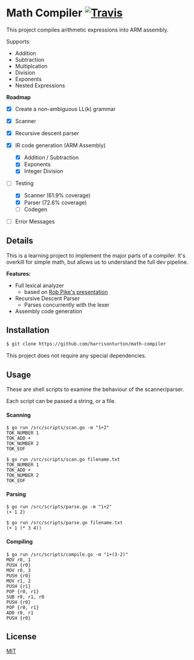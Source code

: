 # Math Compiler [![Travis](https://travis-ci.org/harrisonturton/math-compiler.svg?branch=master)](https://travis-ci.org/harrisonturton/math-compiler)

This project compiles arithmetic expressions into ARM assembly.

Supports:
- Addition
- Subtraction
- Multiplcation
- Division
- Exponents
- Nested Expressions

**Roadmap**

- [X] Create a non-ambiguous LL(k) grammar
- [x] Scanner
- [x] Recursive descent parser
- [x] IR code generation (ARM Assembly)
    - [x] Addition / Subtraction
    - [X] Exponents
    - [X] Integer Division
- [ ] Testing
    - [x] Scanner (61.9% coverage)
    - [x] Parser (72.6% coverage)
    - [ ] Codegen
- [ ] Error Messages




## Details

This is a learning project to implement the major parts of a compiler. It's overkill for simple math, but allows us to understand the full dev pipeline.

**Features:**

* Full lexical analyzer
	* based on [Rob Pike's presentation](https://www.youtube.com/watch?v=HxaD_trXwRE)
* Recursive Descent Parser
	* Parses concurrently with the lexer
* Assembly code generation


## Installation

```bash
$ git clone https://github.com/harrisonturton/math-compiler
```

This project does not require any special dependencies.



## Usage

These are shell scripts to examine the behaviour of the scanner/parser.

Each script can be passed a string, or a file.

#### Scanning

```
$ go run /src/scripts/scan.go -m "1+2"
TOK_NUMBER 1
TOK_ADD +
TOK_NUMBER 2
TOK_EOF
```

```
$ go run /src/scripts/scan.go filename.txt
TOK_NUMBER 1
TOK_ADD +
TOK_NUMBER 2
TOK_EOF
```

#### Parsing

```shell
$ go run /src/scripts/parse.go -m "1+2"
(+ 1 2)
```

```shell
$ go run /src/scripts/parse.go filename.txt
(+ 1 (* 3 4))
```

#### Compiling

```shell
$ go run /src/scripts/compile.go -m "1+(3-2)"
MOV r0, 1
PUSH {r0}
MOV r0, 3
PUSH {r0}
MOV r1, 2
PUSH {r1}
POP {r0, r1}
SUB r0, r1, r0
PUSH {r0}
POP {r0, r1}
ADD r0, r1
PUSH {r0}
```

## License

[MIT](https://choosealicense.com/licenses/mit/)
